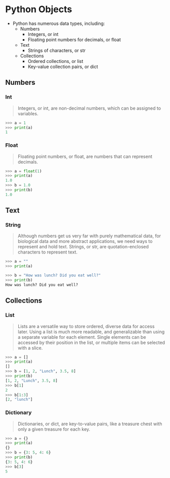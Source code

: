 # Python Objects

* Python has numerous data types, including:
    * Numbers
        * Integers, or int
        * Floating point numbers for decimals, or float
    * Text
        * Strings of characters, or str
    * Collections
        * Ordered collections, or list
        * Key-value collection pairs, or dict

## Numbers

### Int

> Integers, or int, are non-decimal numbers, which can be assigned to variables.

```python
>>> a = 1
>>> print(a)
1
```

### Float

> Floating point numbers, or float, are numbers that can represent decimals.

```python
>>> a = float(1)
>>> print(a)
1.0
>>> b = 1.0
>>> print(b)
1.0
```

## Text

### String

> Although numbers get us very far with purely mathematical data, for biological data and more abstract applications, we need ways to represent and hold text. Strings, or str, are quotation-enclosed characters to represent text.

```python
>>> a = ""
>>> print(a)

>>> b = "How was lunch? Did you eat well?"
>>> print(b)
How was lunch? Did you eat well?
```

## Collections

### List

> Lists are a versatile way to store ordered, diverse data for access later. Using a list is much more readable, and generalizable than using a separate variable for each element. Single elements can be accessed by their position in the list, or multiple items can be selected with a slice.

```python
>>> a = []
>>> print(a)
[]
>>> b = [1, 2, "Lunch", 3.5, 8]
>>> print(b)
[1, 2, "Lunch", 3.5, 8]
>>> b[1]
2
>>> b[1:3]
[2, "lunch"]
```

### Dictionary

> Dictionaries, or dict, are key-to-value pairs, like a treasure chest with only a given treasure for each key.

```python
>>> a = {}
>>> print(a)
{}
>>> b = {3: 5, 4: 6}
>>> print(b)
{3: 5, 4: 6}
>>> b[3]
5
```
